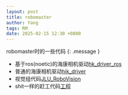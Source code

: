 ```yaml
---
layout: post
title: robomaster
author: Yang
tags: RM
date: 2025-02-15 12:30 +0800
---
```


robomaster时的一些代码
{: .message }

- 基于ros(noetic)的海康相机驱动[hk_driver_ros](https://github.com/Yeither/hk_driver_ros)
- 普通的海康相机驱动[hik_driver](https://github.com/Yeither/hik_driver)
- 视觉组代码[JLU_RoboVision](https://github.com/TARSGO)
- shit一样的赶工代码[工程](https://github.com/Yeither/engineer)

[^fn-sample_footnote]: 承载着痛苦与悲伤在失望的海里漂荡
